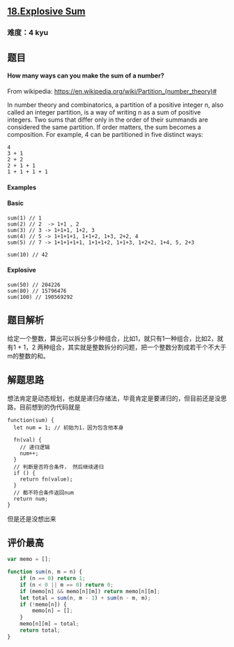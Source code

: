 ## [18.Explosive Sum](https://www.codewars.com/kata/52ec24228a515e620b0005ef/train/javascript)
### 难度：4 kyu

## 题目
#### How many ways can you make the sum of a number?
From wikipedia: https://en.wikipedia.org/wiki/Partition_(number_theory)#

In number theory and combinatorics, a partition of a positive integer n, also called an integer partition, is a way of writing n as a sum of positive integers. Two sums that differ only in the order of their summands are considered the same partition. If order matters, the sum becomes a composition. For example, 4 can be partitioned in five distinct ways:
```
4
3 + 1
2 + 2
2 + 1 + 1
1 + 1 + 1 + 1
```
#### Examples
#### Basic
```
sum(1) // 1
sum(2) // 2  -> 1+1 , 2
sum(3) // 3 -> 1+1+1, 1+2, 3
sum(4) // 5 -> 1+1+1+1, 1+1+2, 1+3, 2+2, 4
sum(5) // 7 -> 1+1+1+1+1, 1+1+1+2, 1+1+3, 1+2+2, 1+4, 5, 2+3

sum(10) // 42
```
#### Explosive
```
sum(50) // 204226
sum(80) // 15796476
sum(100) // 190569292
```

## 题目解析
给定一个整数，算出可以拆分多少种组合，比如1，就只有1一种组合，比如2，就有1 + 1，2 两种组合，其实就是整数拆分的问题，把一个整数分割成若干个不大于m的整数的和。

## 解题思路
想法肯定是动态规划，也就是递归存储法，毕竟肯定是要递归的，但目前还是没思路，目前想到的伪代码就是
```
function(sum) {
  let num = 1; // 初始为1，因为包含他本身
  
  fn(val) {
    // 递归逻辑
    num++;
  }
  // 判断是否符合条件， 然后继续递归
  if () {
    return fn(value);
  }
  // 都不符合条件返回num
  return num;
}
```
但是还是没想出来

## 评价最高
```js
var memo = [];

function sum(n, m = n) {
    if (n == 0) return 1;
    if (n < 0 || m == 0) return 0;
    if (memo[n] && memo[n][m]) return memo[n][m];
    let total = sum(n, m - 1) + sum(n - m, m);
    if (!memo[n]) {
        memo[n] = [];
    }
    memo[n][m] = total;
    return total;
}
```
